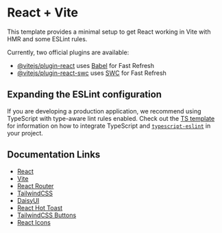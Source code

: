 # React + Vite

This template provides a minimal setup to get React working in Vite with HMR and some ESLint rules.

Currently, two official plugins are available:

- [@vitejs/plugin-react](https://github.com/vitejs/vite-plugin-react/blob/main/packages/plugin-react) uses [Babel](https://babeljs.io/) for Fast Refresh
- [@vitejs/plugin-react-swc](https://github.com/vitejs/vite-plugin-react/blob/main/packages/plugin-react-swc) uses [SWC](https://swc.rs/) for Fast Refresh

## Expanding the ESLint configuration

If you are developing a production application, we recommend using TypeScript with type-aware lint rules enabled. Check out the [TS template](https://github.com/vitejs/vite/tree/main/packages/create-vite/template-react-ts) for information on how to integrate TypeScript and [`typescript-eslint`](https://typescript-eslint.io) in your project.

## Documentation Links
- [React](https://react.dev/)
- [Vite](https://vite.dev/)
- [React Router](https://reactrouter.com/)
- [TailwindCSS](https://tailwindcss.com/)
- [DaisyUI](https://daisyui.com/)
- [React Hot Toast](https://react-hot-toast.com/)
- [TailwindCSS Buttons](https://devdojo.com/tailwindcss/buttons#_)
- [React Icons](https://react-icons.github.io/react-icons/)